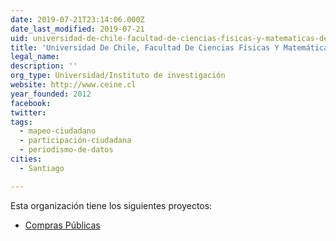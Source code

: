 ```yaml
---
date: 2019-07-21T23:14:06.000Z
date_last_modified: 2019-07-21
uid: universidad-de-chile-facultad-de-ciencias-fisicas-y-matematicas-departamento-de-ingenieria-industrial-centro-de-investigacion-en-inteligencia-de-negocios-ceine
title: 'Universidad De Chile, Facultad De Ciencias Físicas Y Matemáticas, Departamento De Ingeniería Industrial, Centro De Investigación En Inteligencia De Negocios (Ceine)'
legal_name: 
description: ''
org_type: Universidad/Instituto de investigación
website: http://www.ceine.cl
year_founded: 2012
facebook: 
twitter: 
tags:
  - mapeo-ciudadano
  - participación-ciudadana
  - periodismo-de-datos
cities: 
  - Santiago

---
```


Esta organización tiene los siguientes proyectos:

- [Compras Públicas](/proyectos/compras-publicas)
